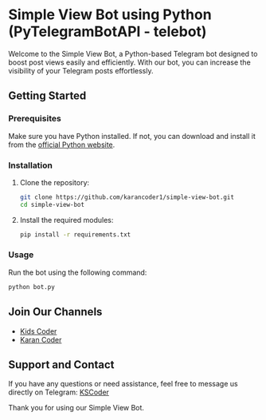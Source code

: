 # Simple View Bot using Python (PyTelegramBotAPI - telebot)

Welcome to the Simple View Bot, a Python-based Telegram bot designed to boost post views easily and efficiently. With our bot, you can increase the visibility of your Telegram posts effortlessly.

## Getting Started

### Prerequisites

Make sure you have Python installed. If not, you can download and install it from the [official Python website](https://www.python.org/).

### Installation

1. Clone the repository:

   ```bash
   git clone https://github.com/karancoder1/simple-view-bot.git
   cd simple-view-bot
   ```

2. Install the required modules:

   ```bash
   pip install -r requirements.txt
   ```

### Usage

Run the bot using the following command:

```bash
python bot.py
```

## Join Our Channels

- [Kids Coder](https://t.me/kids_coder)
- [Karan Coder](https://t.me/karancoder)

## Support and Contact

If you have any questions or need assistance, feel free to message us directly on Telegram: [KSCoder](https://t.me/kscoder)

Thank you for using our Simple View Bot.




